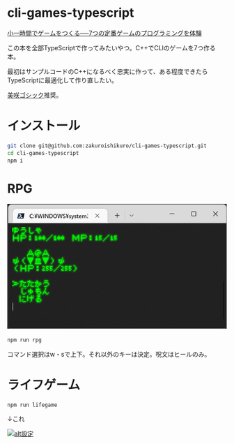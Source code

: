 # cli-games-typescript

[小一時間でゲームをつくる──7つの定番ゲームのプログラミングを体験](https://gihyo.jp/book/2022/978-4-297-12745-9)

この本を全部TypeScriptで作ってみたいやつ。C++でCLIのゲームを7つ作る本。

最初はサンプルコードのC++になるべく忠実に作って、ある程度できたらTypeScriptに最適化して作り直したい。

[美咲ゴシック](https://littlelimit.net/misaki.htm)推奨。

# インストール

```sh
git clone git@github.com:zakuroishikuro/cli-games-typescript.git
cd cli-games-typescript
npm i
```

# RPG

![RPG](_img/rpg.png)

```sh
npm run rpg
```

コマンド選択はw・sで上下。それ以外のキーは決定。呪文はヒールのみ。


# ライフゲーム

```sh
npm run lifegame
```

↓これ

[![alt設定](http://img.youtube.com/vi/yw-j-4xYAN4/0.jpg)](https://www.youtube.com/watch?v=yw-j-4xYAN4)
